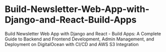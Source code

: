 # Build-Newsletter-Web-App-with-Django-and-React-Build-Apps
Build Newsletter Web App with Django and React - Build Apps: A Complete Guide to Backend and Frontend Development, Admin Management, and Deployment on DigitalOcean with CI/CD and AWS S3 Integration
